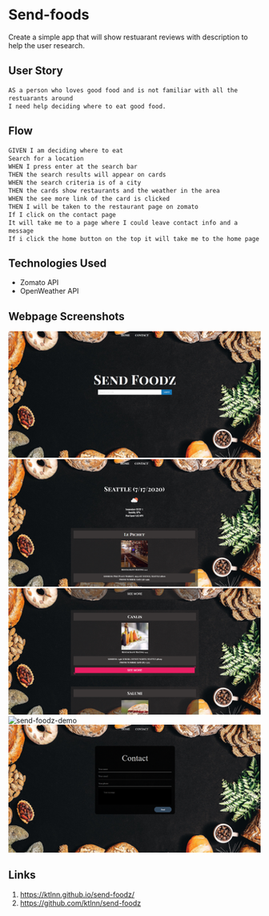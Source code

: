 
# Send-foods
Create a simple app that will show restuarant reviews with description to help the user research.
## User Story
```
AS a person who loves good food and is not familiar with all the restuarants around
I need help deciding where to eat good food.
```
## Flow
```
GIVEN I am deciding where to eat 
Search for a location
WHEN I press enter at the search bar
THEN the search results will appear on cards
WHEN the search criteria is of a city
THEN the cards show restaurants and the weather in the area
WHEN the see more link of the card is clicked
THEN I will be taken to the restaurant page on zomato
If I click on the contact page 
It will take me to a page where I could leave contact info and a message
If i click the home button on the top it will take me to the home page
```

## Technologies Used
- Zomato API
- OpenWeather API

## Webpage Screenshots 
![homepage-screenshot](assets/images/home-screenshot.png)
![results-screenshot](assets/images/results-screenshot.png)
![results-screenshot](assets/images/results-2-screenshot.png)
![send-foodz-demo](assets/images/send-foodz-demo.gif)
![contact-page-screenshot](assets/images/contact-screenshot.png)


## Links
1) https://ktlnn.github.io/send-foodz/
2) https://github.com/ktlnn/send-foodz


